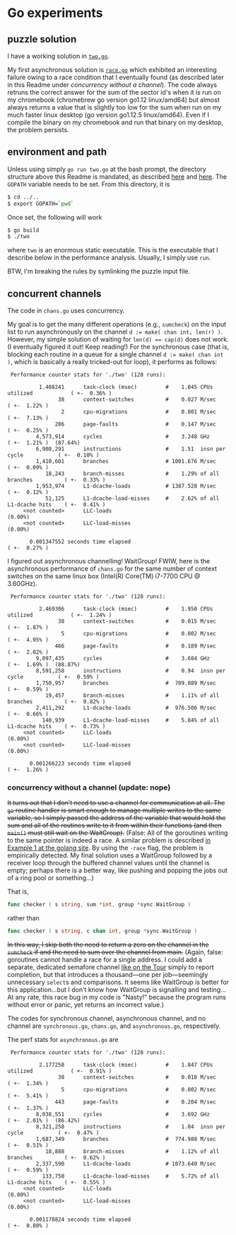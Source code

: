Go experiments
==============

## puzzle solution

I have a working solution in [`two.go`](two.go).

My first asynchronous solution is [`race.go`](race.go) which exhibited an interesting failure owing to a race condition that I eventually found (as described later in this Readme under *concurrency without a channel*).
The code always retruns the correct answer for the sum of the sector id's when it is run on my chromebook (chromebrew go version go1.12 linux/amd64) but almost always returns a value that is slightly too low for the sum when run on my much faster linux desktop (go version go1.12.5 linux/amd64).
Even if I compile the binary on my chromebook and run that binary on my desktop, the problem persists.

## environment and path

Unless using simply `go run two.go` at the bash prompt, the directory structure above this Readme is mandated, as described [here](https://golang.org/doc/install) and [here](https://golang.org/doc/code.html).
The `GOPATH` variable needs to be set.
From this directory, it is
```bash
$ cd ../..
$ export GOPATH=`pwd`
```
Once set, the following will work
```bash
$ go build
$ ./two
```
where `two` is an enormous static executable.
This is the executable that I describe below in the performance analysis.
Usually, I simply use `run`.

BTW, I'm breaking the rules by symlinking the puzzle input file.

## concurrent channels

The code in `chans.go` uses concurrency.

My goal is to get the many different operations (e.g., `sumcheck`) on the input list to run asynchronously on the channel `d := make( chan int, len(r) )`.
However, my simple solution of waiting for `len(d) == cap(d)` does not work.
(I eventually figured it out! Keep reading!)
For the synchronous case (that is, blocking each routine in a queue for a single channel `d := make( chan int )`, which is basically a really tricked-out for loop), it performs as follows:

```
 Performance counter stats for './two' (128 runs):

          1.408241      task-clock (msec)         #    1.045 CPUs utilized            ( +-  0.36% )
                38      context-switches          #    0.027 M/sec                    ( +-  1.22% )
                 2      cpu-migrations            #    0.001 M/sec                    ( +-  7.13% )
               206      page-faults               #    0.147 M/sec                    ( +-  0.25% )
         4,573,914      cycles                    #    3.248 GHz                      ( +-  1.21% )  (87.64%)
         6,908,291      instructions              #    1.51  insn per cycle           ( +-  0.10% )
         1,410,601      branches                  # 1001.676 M/sec                    ( +-  0.09% )
            18,243      branch-misses             #    1.29% of all branches          ( +-  0.33% )
         1,953,974      L1-dcache-loads           # 1387.528 M/sec                    ( +-  0.12% )
            51,125      L1-dcache-load-misses     #    2.62% of all L1-dcache hits    ( +-  0.41% )
     <not counted>      LLC-loads                                                     (0.00%)
     <not counted>      LLC-load-misses                                               (0.00%)

       0.001347552 seconds time elapsed                                          ( +-  0.27% )
```

I figured out asynchronous channelling! WaitGroup!
FWIW, here is the asynchronous performance of `chans.go` for the same number of context switches on the same linux box (Intel(R) Core(TM) i7-7700 CPU @ 3.60GHz).

```
 Performance counter stats for './two' (128 runs):

          2.469306      task-clock (msec)         #    1.950 CPUs utilized            ( +-  1.24% )
                38      context-switches          #    0.015 M/sec                    ( +-  1.87% )
                 5      cpu-migrations            #    0.002 M/sec                    ( +-  4.95% )
               466      page-faults               #    0.189 M/sec                    ( +-  2.02% )
         9,097,435      cycles                    #    3.684 GHz                      ( +-  1.69% )  (88.87%)
         8,591,258      instructions              #    0.94  insn per cycle           ( +-  0.59% )
         1,750,957      branches                  #  709.089 M/sec                    ( +-  0.59% )
            19,457      branch-misses             #    1.11% of all branches          ( +-  0.82% )
         2,411,292      L1-dcache-loads           #  976.506 M/sec                    ( +-  0.66% )
           140,939      L1-dcache-load-misses     #    5.84% of all L1-dcache hits    ( +-  0.73% )
     <not counted>      LLC-loads                                                     (0.00%)
     <not counted>      LLC-load-misses                                               (0.00%)

       0.001266223 seconds time elapsed                                          ( +-  1.26% )
```

### concurrency without a channel (update: nope)

~~It turns out that I don't need to use a channel for communication at all.
The `go` routine handler is smart enough to manage multiple writes to the same variable, so I simply passed the address of the variable that would hold the sum and all of the routines write to it from within their functions (and then `main()` must still wait on the WaitGroup).~~
(False: All of the goroutines writing to the same pointer is indeed a race.
A similar problem is described [in Example 1 at the golang site](https://blog.golang.org/race-detector).
By using the `-race` flag, the problem is empirically detected.
My final solution uses a WaitGroup followed by a receiver loop through the buffered channel values until the channel is empty; perhaps there is a better way, like pushing and popping the jobs out of a ring pool or something...)

That is,
```go
func checker ( s string, sum *int, group *sync.WaitGroup )
```
rather than
```go
func checker ( s string, c chan int, group *sync.WaitGroup )
```
~~In this way, I skip both the need to return a zero on the channel in the `sumcheck` if and the need to sum over the channel from main.~~
(Again, false: goroutines cannot handle a race for a single address.
I could add a separate, dedicated semafore channel [like on the Tour](https://tour.golang.org/concurrency/5) simply to report completion, but that introduces a thousand&mdash;one per job&mdash;seemingly unnecessary `select`s and comparisons.
It seems like WaitGroup is better for this application...but I don't know how WaitGroup is signalling and testing...
At any rate, this race bug in my code is "Nasty!" because the program runs without error or panic, yet returns an incorrect value.)

The codes for synchronous channel, asynchronous channel, and no channel are `synchronous.go`, `chans.go`, and `asynchronous.go`, respectively.

The perf stats for `asynchronous.go` are

```
 Performance counter stats for './two' (128 runs):

          2.177258      task-clock (msec)         #    1.847 CPUs utilized            ( +-  0.91% )
                38      context-switches          #    0.018 M/sec                    ( +-  1.34% )
                 5      cpu-migrations            #    0.002 M/sec                    ( +-  5.41% )
               443      page-faults               #    0.204 M/sec                    ( +-  1.37% )
         8,038,551      cycles                    #    3.692 GHz                      ( +-  2.01% )  (86.42%)
         8,321,258      instructions              #    1.04  insn per cycle           ( +-  0.47% )
         1,687,349      branches                  #  774.988 M/sec                    ( +-  0.51% )
            18,888      branch-misses             #    1.12% of all branches          ( +-  0.62% )
         2,337,590      L1-dcache-loads           # 1073.640 M/sec                    ( +-  0.59% )
           133,750      L1-dcache-load-misses     #    5.72% of all L1-dcache hits    ( +-  0.55% )
     <not counted>      LLC-loads                                                     (0.00%)
     <not counted>      LLC-load-misses                                               (0.00%)

       0.001178824 seconds time elapsed                                          ( +-  0.80% )
```
